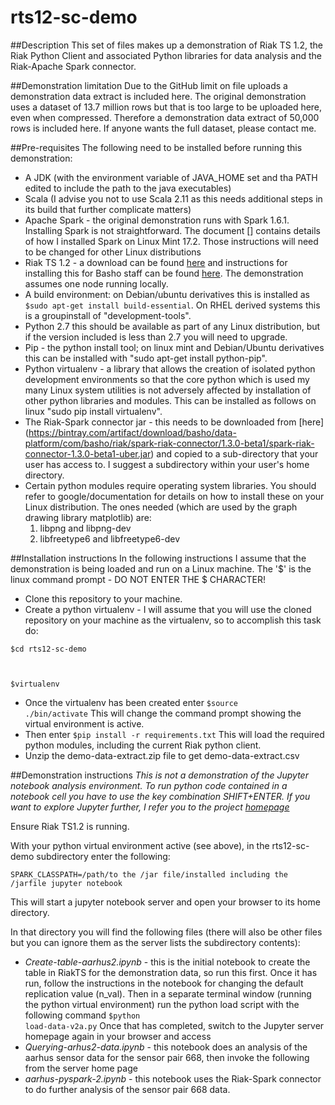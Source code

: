 # rts12-sc-demo
##Description
This set of files makes up a demonstration of Riak TS 1.2, the Riak Python Client and associated Python libraries for data analysis and the Riak-Apache Spark connector.

##Demonstration limitation
Due to the GitHub limit on file uploads a demonstration data extract is included here.  The original demonstration uses a dataset of 13.7 million rows but that is too large to be uploaded here, even when compressed.  Therefore a demonstration data extract of 50,000 rows is included here. If anyone wants the full dataset, please contact me.

##Pre-requisites
The following need to be installed before running this demonstration:
* A JDK (with the environment variable of JAVA_HOME set and tha PATH edited to include the path to the java executables)
* Scala (I advise you not to use Scala 2.11 as this needs additional steps in its build that further complicate matters)
* Apache Spark - the original demonstration runs with Spark 1.6.1.  Installing Spark is not straightforward.  The document [] contains details of how I installed Spark on Linux Mint 17.2.  Those instructions will need to be changed for other Linux distributions
* Riak TS 1.2 - a download can be found [here](https://help.basho.com/entries/109111966-1-2-0-Release) and instructions for installing this for Basho staff can be found [here](http://docs.basho.com/riak/ts/1.2.0/installing/).  The demonstration assumes one node running locally.
* A build environment:  on Debian/ubuntu derivatives this is installed as <code>$sudo apt-get install build-essential</code>.  On RHEL derived systems this is a groupinstall of "development-tools".
* Python 2.7 this should be available as part of any Linux distribution, but if the version included is less than 2.7 you will need to upgrade.
* Pip - the python install tool; on linux mint and Debian/Ubuntu derivatives this can be installed with "sudo apt-get install python-pip".
* Python virtualenv - a library that allows the creation of isolated python development environments so that the core python which is used my many Linux system utilities is not adversely affected by installation of other python libraries and modules.  This can be installed as follows on linux "sudo pip install virtualenv".
* The Riak-Spark connector jar - this needs to be downloaded from [here] (https://bintray.com/artifact/download/basho/data-platform/com/basho/riak/spark-riak-connector/1.3.0-beta1/spark-riak-connector-1.3.0-beta1-uber.jar)
and copied to a sub-directory that your user has access to.  I suggest a subdirectory within your user's home directory.
* Certain python modules require operating system libraries.  You should refer to google/documentation for details on how to install these on your Linux distribution.  The ones needed (which are used by the graph drawing library matplotlib) are:
  1. libpng and libpng-dev
  2. libfreetype6 and libfreetype6-dev

##Installation instructions
In the following instructions I assume that the demonstration is being loaded and run on a Linux machine.  The '$' is the linux command prompt - DO NOT ENTER THE $ CHARACTER!
* Clone this repository to your machine.
* Create a python virtualenv - I will assume that you will use the cloned repository on your machine as the virtualenv, so to accomplish this task do:

<code>$cd rts12-sc-demo

$virtualenv</code>
* Once the virtualenv has been created enter <code>$source ./bin/activate</code>  This will change the command prompt showing the virtual environment is active.
* Then enter <code>$pip install -r requirements.txt</code> This will load the required python modules, including the current Riak python client.
* Unzip the demo-data-extract.zip file to get demo-data-extract.csv 

##Demonstration instructions
_This is not a demonstration of the Jupyter notebook analysis environment.  To run python code contained in a notebook cell you have to use the key combination SHIFT+ENTER.  If you want to explore Jupyter further, I refer you to the project [homepage](http://jupyter.org)_

Ensure Riak TS1.2 is running.

With your python virtual environment active (see above), in the rts12-sc-demo subdirectory enter the following:

<code>SPARK_CLASSPATH=/path/to the /jar file/installed including the /jarfile jupyter notebook</code>

This will start a jupyter notebook server and open your browser to its home directory.  

In that directory you will find the following files (there will also be other files but you can ignore them as the server lists the subdirectory contents):
* _Create-table-aarhus2.ipynb_ - this is the initial notebook to create the table in RiakTS for the demonstration data, so run this first.  Once it has run, follow the instructions in the notebook for changing the default replication value (n_val).  Then in a separate terminal window (running the python virtual environment) run the python load script with the following command <code>$python load-data-v2a.py</code>  Once that has completed, switch to the Jupyter server homepage again in your browser and access
* _Querying-arhus2-data.ipynb_ - this notebook does an analysis of the aarhus sensor data for the sensor pair 668, then invoke the following from the server home page
* _aarhus-pyspark-2.ipynb_ - this notebook uses the Riak-Spark connector to do further analysis of the sensor pair 668 data.


